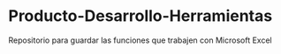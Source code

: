 # Producto-Desarrollo-Herramientas
Repositorio para guardar las funciones que trabajen con Microsoft Excel
